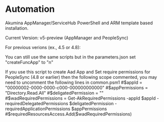 # Automation
Akumina AppManager/ServiceHub PowerShell and ARM template based installation.

Current Version: v5-preview  (AppManager and PeopleSync)

For previous verions (ex., 4.5 or 4.8): 

You can still use the same scripts but in the parameters.json set "createFuncApp" to "n"

If you use this script to create Aad App and Set require permissions for PeopleSync (4.8 or earlier) then the following scope commented, you may need to uncomment the following lines in common.psm1
#$appId = "00000002-0000-0000-c000-000000000000"
#$appPermissions = "Directory.Read.All"
#$deligatedPermission = ""
#$wadRequiredPermissions = Get-AkRequiredPermissions -appId $appId -requiredDelegatedPermissions $deligatedPermission -requiredApplicationPermissions $appPermissions
#$requiredResourcesAccess.Add($wadRequiredPermissions)  


